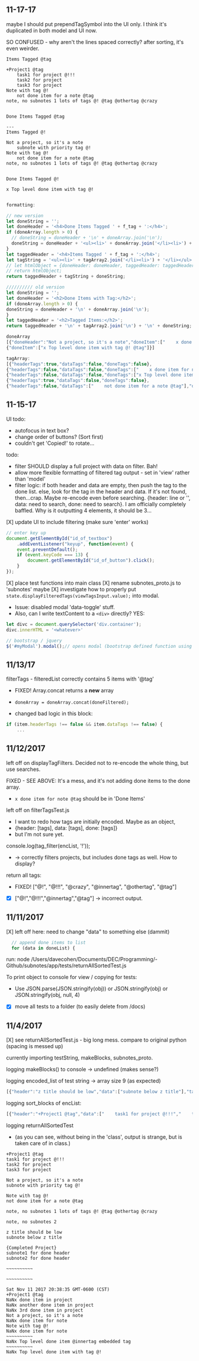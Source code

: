   <style>
  </style>

## 11-17-17

maybe I should put prependTagSymbol into the UI only. I think it's duplicated in both model and UI now.

SO CONFUSED - why aren't the lines spaced correctly? after sorting, it's even weirder.
```
Items Tagged @tag

+Project1 @tag
    task1 for project @!!!
    task2 for project
    task3 for project
Note with tag @!
    not done item for a note @tag
note, no subnotes 1 lots of tags @! @tag @othertag @crazy


Done Items Tagged @tag

---
Items Tagged @!

Not a project, so it's a note
    subnote with priority tag @!
Note with tag @!
    not done item for a note @tag
note, no subnotes 1 lots of tags @! @tag @othertag @crazy


Done Items Tagged @!

x Top level done item with tag @!
```



```js

formatting:

// new version
let doneString = '';
let doneHeader = '<h4>Done Items Tagged ' + f_tag + ':</h4>';
if (doneArray.length > 0) {
  // doneString = doneHeader + '\n' + doneArray.join('\n');
  doneString = doneHeader + '<ul><li>' + doneArray.join('</li><li>') + '</li></ul>';
}
let taggedHeader = '<h4>Items Tagged ' + f_tag + ':</h4>';
let tagString = '<ul><li>' + tagArray2.join('</li><li>') + '</li></ul>';
// let htmlObject = {doneHeader: doneHeader, taggedHeader: taggedHeader, tagString: tagString};
// return htmlObject;
return taggedHeader + tagString + doneString;

////////// old version
let doneString = '';
let doneHeader = '<h2>Done Items with Tag:</h2>';
if (doneArray.length > 0) {
doneString = doneHeader + '\n' + doneArray.join('\n');
}
let taggedHeader = '<h2>Tagged Items:</h2>';
return taggedHeader + '\n' + tagArray2.join('\n') + '\n' + doneString;

doneArray 
[{"doneHeader":"Not a project, so it's a note","doneItem":["    x done item for note @tag"]},
{"doneItem":["x Top level done item with tag @! @tag"]}]

tagArray:  
[{"headerTags":true,"dataTags":false,"doneTags":false},
{"headerTags":false,"dataTags":false,"doneTags":["    x done item for note @tag"]},
{"headerTags":false,"dataTags":false,"doneTags":["x Top level done item with tag @! @tag"]},
{"headerTags":true,"dataTags":false,"doneTags":false},
{"headerTags":false,"dataTags":["    not done item for a note @tag"],"doneTags":false}]
```

## 11-15-17

UI todo:
- autofocus in text box?
- change order of buttons? (Sort first)
- couldn't get 'Copied!' to rotate...

todo:
- filter SHOULD display a full project with data on filter. Bah!
- allow more flexible formatting of filtered tag output - set in 'view' rather than 'model'
- filter logic: if both header and data are empty, then push the tag to the done list. else, look for the tag in the header and data. If it's not found, then...crap. Maybe re-encode even before searching. {header: line or '', data: need to search, done: need to search}. I am officially completely baffled. Why is it outputting 4 elements, it should be 3...

[X] update UI to include filtering (make sure 'enter' works)
```js
// enter key up
document.getElementById("id_of_textbox")
    .addEventListener("keyup", function(event) {
    event.preventDefault();
    if (event.keyCode === 13) {
        document.getElementById("id_of_button").click();
    }
});
```

[X] place test functions into main class
[X] rename subnotes_proto.js to 'subnotes' maybe
[X] investigate how to properly put `state.displayFilteredTags(viewTagsInput.value);` into modal. 
  - Issue: disabled modal 'data-toggle' stuff.
  - Also, can I write textContent to a `<div>` directly? YES: 

```js
let divc = document.querySelector('div.container');
divc.innerHTML = '<whatever>'

// bootstrap / jquery
$('#myModal').modal();// opens modal (bootstrap defined function using jQuery)
```

## 11/13/17

filterTags - filteredList correctly contains 5 items with '@tag'
- FIXED! Array.concat returns a **new** array
- `doneArray = doneArray.concat(doneFiltered);`

- changed bad logic in this block:
```js
if (item.headerTags !== false && item.dataTags !== false) {
    ...
```

## 11/12/2017

left off on displayTagFilters. Decided not to re-encode the whole thing, but use searches. 

FIXED - SEE ABOVE: It's a mess, and it's not adding done items to the done array.
- `x done item for note @tag` should be in 'Done Items'

left off on filterTagsTest.js 
- I want to redo how tags are initially encoded. Maybe as an object,
- {header: [tags], data: [tags], done: [tags]}
- but I'm not sure yet.

console.log(tag_filter(encList, '!'));
- -> correctly filters projects, but includes done tags as well. How to display?

return all tags:
- FIXED! ["@!", "@!!!", "@crazy", "@innertag", "@othertag", "@tag"]
- [X] ["@!","@!!!","@innertag","@tag"] -> incorrect output.

## 11/11/2017
[X] left off here: need to change "data" to something else (dammit)
```js
  // append done items to list
  for (data in doneList) {
```
run: node /Users/davecohen/Documents/DEC/Programming/-Github/subnotes/app/tests/returnAllSortedTest.js

To print object to console for view / copying for tests:
- Use JSON.parse(JSON.stringify(obj)) or JSON.stringify(obj) or JSON.stringify(obj, null, 4)
- [X] move all tests to a folder (to easily delete from /docs)

## 11/4/2017
[X] see returnAllSortedTest.js - big long mess. compare to original python (spacing is messed up)

currently importing testString, makeBlocks, subnotes_proto.

logging makeBlocks() to console -> undefined (makes sense?)

logging encoded_list of test string -> array size 9 (as expected)
```js
[{"header":"z title should be low","data":["subnote below z title"],"tags":[],"done":[]},{"header":"+Project1 @tag","data":["    task1 for project @!!!","    task2 for project","    task3 for project"],"tags":["@tag","@!!!"],"done":["    x done item in project","    x another done item in project","    x 3rd done item in project"]},{"header":"Not a project, so it's a note","data":["    subnote with priority tag @!"],"tags":["@!"],"done":["    x done item for note"]},{"header":"~~~~~~~~~~","data":[],"tags":["@innertag"],"done":["x Top level done item @innertag embedded tag"]},{"header":"{Completed Project}","data":["subnote1 for done header","subnote2 for done header"],"tags":[],"done":["x Top level done item with subnote"]},{"header":"~~~~~~~~~~","data":[],"tags":["@!"],"done":["x Top level done item with tag @!"]},{"header":"note, no subnotes 1 lots of tags @! @tag @othertag @crazy","data":[],"tags":["@!"],"done":[]},{"header":"note, no subnotes 2","data":[],"tags":[],"done":[]},{"header":"Note with tag @!","data":["    not done item for a note @tag"],"tags":["@!","@tag"],"done":["    x done item for note"]}]
```
logging sort_blocks of encList:
```js
[{"header":"+Project1 @tag","data":["    task1 for project @!!!","    task2 for project","    task3 for project"],"tags":["@tag","@!!!"],"done":["    x done item in project","    x another done item in project","    x 3rd done item in project"]},{"header":"Not a project, so it's a note","data":["    subnote with priority tag @!"],"tags":["@!"],"done":["    x done item for note"]},{"header":"Note with tag @!","data":["    not done item for a note @tag"],"tags":["@!","@tag"],"done":["    x done item for note"]},{"header":"note, no subnotes 1 lots of tags @! @tag @othertag @crazy","data":[],"tags":["@!"],"done":[]},{"header":"note, no subnotes 2","data":[],"tags":[],"done":[]},{"header":"z title should be low","data":["subnote below z title"],"tags":[],"done":[]},{"header":"{Completed Project}","data":["subnote1 for done header","subnote2 for done header"],"tags":[],"done":["x Top level done item with subnote"]},{"header":"~~~~~~~~~~","data":[],"tags":["@innertag"],"done":["x Top level done item @innertag embedded tag"]},{"header":"~~~~~~~~~~","data":[],"tags":["@!"],"done":["x Top level done item with tag @!"]}]
```

logging returnAllSortedTest
- (as you can see, without being in the 'class', output is strange, but is taken care of in class.)
```
+Project1 @tag
task1 for project @!!!
task2 for project
task3 for project

Not a project, so it's a note
subnote with priority tag @!

Note with tag @!
not done item for a note @tag

note, no subnotes 1 lots of tags @! @tag @othertag @crazy

note, no subnotes 2

z title should be low
subnote below z title

{Completed Project}
subnote1 for done header
subnote2 for done header

~~~~~~~~~~

~~~~~~~~~~

Sat Nov 11 2017 20:38:35 GMT-0600 (CST)
+Project1 @tag
NaNx done item in project
NaNx another done item in project
NaNx 3rd done item in project
Not a project, so it's a note
NaNx done item for note
Note with tag @!
NaNx done item for note
~~~~~~~~~~
NaNx Top level done item @innertag embedded tag
~~~~~~~~~~
NaNx Top level done item with tag @!
```